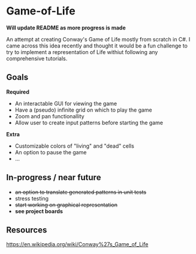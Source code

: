 # Game-of-Life

**Will update README as more progress is made**

An attempt at creating Conway's Game of Life mostly from scratch in C#.  I came across this idea recently and thought it would be a fun challenge to 
try to implement a representation of Life withiut following any comprehensive tutorials.  

## Goals

  **Required**
  - An interactable GUI for viewing the game
  - Have a (pseudo) infinite grid on which to play the game
  - Zoom and pan functionallity
  - Allow user to create input patterns before starting the game
	
  **Extra**
  - Customizable colors of "living" and "dead" cells
  - An option to pause the game
  - ...

## In-progress / near future
  - ~~an option to translate generated patterns in unit tests~~
  - stress testing 
  - ~~start working on graphical representation~~
  - **see project boards**

## Resources

https://en.wikipedia.org/wiki/Conway%27s_Game_of_Life
